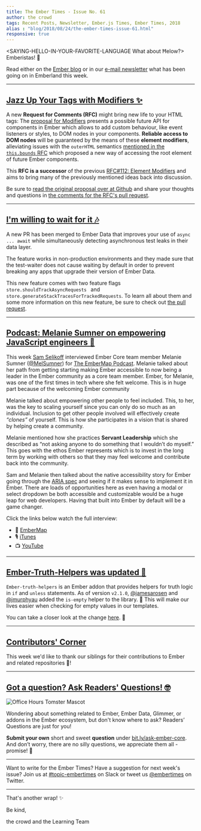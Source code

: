 ```yaml
---
title: The Ember Times - Issue No. 61
author: the crowd
tags: Recent Posts, Newsletter, Ember.js Times, Ember Times, 2018
alias : "blog/2018/08/24/the-ember-times-issue-61.html"
responsive: true
---
```


<SAYING-HELLO-IN-YOUR-FAVORITE-LANGUAGE What about Ħelow?> Emberistas! 🐹

Read either on the [Ember blog](https://emberjs.com/blog/tags/newsletter.html) or in our [e-mail newsletter](https://the-emberjs-times.ongoodbits.com/) what has been going on in Emberland this week.

<SOME-INTRO-HERE-TO-KEEP-THEM-SUBSCRIBERS-READING>

---

## [Jazz Up Your Tags with Modifiers ✨](https://github.com/emberjs/rfcs/pull/353)

A new **Request for Comments (RFC)** might bring new life to your HTML tags:
The [proposal for Modifiers](https://github.com/emberjs/rfcs/blob/new-modifiers/text/0000-modifiers.md) presents a possible future API for components in Ember which allows to
add custom behaviour, like event listeners or styles, to DOM nodes in your components. **Reliable access to DOM nodes** will be guaranteed by the means of these **element modifiers**, alleviating issues with the `outerHTML` semantics [mentioned in the `this.bounds` RFC](https://github.com/emberjs/rfcs/pull/351#issuecomment-412123046) which proposed a new way of accessing the root element of future Ember components.

This **RFC is a successor** of the previous [RFC#112: Element Modifiers](https://github.com/emberjs/rfcs/pull/112) and aims to bring many of the previously mentioned ideas back into discussion.

Be sure to [read the original proposal over at Github](https://github.com/emberjs/rfcs/pull/353) and share your thoughts and questions in [the comments for the RFC's pull request](https://github.com/emberjs/rfcs/pull/353).

---

## [I'm willing to wait for it 🎶](https://github.com/emberjs/data/pull/5545)
A new PR has been merged to Ember Data that improves your use of `async ... await` while simultaneously detecting asynchronous test leaks in their data layer.

The feature works in non-production environments and they made sure that the test-waiter does not cause waiting by default in order to prevent breaking any apps that upgrade their version of Ember Data.

This new feature comes with two feature flags `store.shouldTrackAsyncRequests `  and `store.generateStackTracesForTrackedRequests`. To learn all about them and some more information on this new feature, be sure to check out [the pull request](https://github.com/emberjs/data/pull/5545).

---

## [Podcast: Melanie Sumner on empowering JavaScript engineers 💪](https://twitter.com/samselikoff/status/1032298098901639169)

This week [Sam Selikoff](https://github.com/samselikoff) interviewed Ember Core team member Melanie Sumner ([@MelSumner](https://github.com/MelSumner)) for [The EmberMap Podcast](https://embermap.com/). Melanie talked about her path from getting starting making Ember accessible to now being a leader in the Ember community as a core team member. Ember, for Melanie, was one of the first times in tech where she felt welcome. This is in huge part because of the welcoming Ember community

Melanie talked about empowering other people to feel included. This, to her, was the key to scaling yourself since you can only do so much as an individual. Inclusion to get other people involved will effectively create _“clones”_ of yourself. This is how she participates in a vision that is shared by helping create a community.

Melanie mentioned how she practices **Servant Leadership** which she described as “not asking anyone to do something that I wouldn’t do myself.” This goes with the ethos Ember represents which is to invest in the long term by working with others so that they may feel welcome and contribute back into the community.

Sam and Melanie then talked about the native accessibility story for Ember going through the [ARIA spec](https://developer.mozilla.org/en-US/docs/Web/Accessibility/ARIA) and seeing if it makes sense to implement it in Ember. There are loads of opportunities here as even having a modal or select dropdown be both accessible and customizable would be a huge leap for web developers. Having that built into Ember by default will be a game changer.

Click the links below watch the full interview:
- 🎥 [EmberMap](https://embermap.com/topics/the-embermap-podcast/melanie-sumner-on-empowering-javascript-engineers)
- 🎙️ [iTunes](https://itunes.apple.com/us/podcast/the-embermap-podcast/id1288274408?mt=2)
- 📺 [YouTube](https://www.youtube.com/watch?v=KXFYNhNgn_Q)

---

## [Ember-Truth-Helpers was updated 🙌](https://github.com/jmurphyau/ember-truth-helpers)

`Ember-truth-helpers` is an Ember addon that provides helpers for truth logic in `if` and `unless` statements.
As of version `v2.1.0`, [@jamesarosen](https://github.com/jamesarosen) and [@jmurphyau](https://github.com/jmurphyau) added the `is-empty` helper to the library. 🎉
This will make our lives easier when checking for empty values in our templates.

You can take a closer look at the change [here](https://github.com/jmurphyau/ember-truth-helpers/commit/cd4147e4ed76dfc5cf585ea87c6e08fcf99b7e16). 👀

---

## [Contributors' Corner](https://guides.emberjs.com/release/contributing/repositories/)

<p>This week we'd like to thank our siblings for their contributions to Ember and related repositories 💖!</p>

---

## [Got a question? Ask Readers' Questions! 🤓](https://docs.google.com/forms/d/e/1FAIpQLScqu7Lw_9cIkRtAiXKitgkAo4xX_pV1pdCfMJgIr6Py1V-9Og/viewform)

<div class="blog-row">
  <img class="float-right small transparent padded" alt="Office Hours Tomster Mascot" title="Readers' Questions" src="/images/tomsters/officehours.png" />

  <p>Wondering about something related to Ember, Ember Data, Glimmer, or addons in the Ember ecosystem, but don't know where to ask? Readers’ Questions are just for you!</p>

<p><strong>Submit your own</strong> short and sweet <strong>question</strong> under <a href="https://bit.ly/ask-ember-core" target="rq">bit.ly/ask-ember-core</a>. And don’t worry, there are no silly questions, we appreciate them all - promise! 🤞</p>

</div>

---

Want to write for the Ember Times? Have a suggestion for next week's issue? Join us at [#topic-embertimes](https://embercommunity.slack.com/messages/C8P6UPWNN/) on Slack or tweet us [@embertimes](https://twitter.com/embertimes) on Twitter.

---


That's another wrap! ✨

Be kind,

the crowd and the Learning Team

